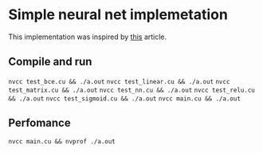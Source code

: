 # Simple neural net implemetation
This implementation was inspired by [this](https://luniak.io/cuda-neural-network-implementation-part-1/) article.

## Compile and run
`nvcc test_bce.cu && ./a.out`
`nvcc test_linear.cu && ./a.out`
`nvcc test_matrix.cu && ./a.out`
`nvcc test_nn.cu && ./a.out`
`nvcc test_relu.cu && ./a.out`
`nvcc test_sigmoid.cu && ./a.out`
`nvcc main.cu && ./a.out`

## Perfomance
`nvcc main.cu && nvprof ./a.out`